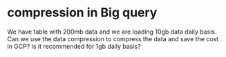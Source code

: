
# compression in Big query

We have table with 200mb data and we are loading 10gb data daily basis. Can we use the data compression to compress the data and save the cost in GCP? is it recommended for 1gb daily basis?

        